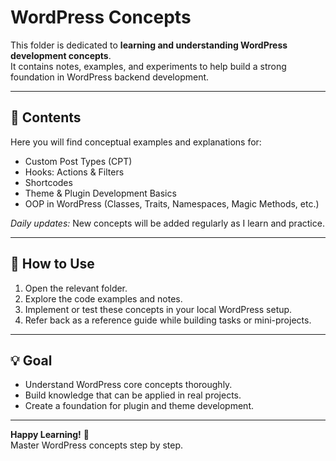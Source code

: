 # WordPress Concepts

This folder is dedicated to **learning and understanding WordPress development concepts**.  
It contains notes, examples, and experiments to help build a strong foundation in WordPress backend development.

---

## 📂 Contents

Here you will find conceptual examples and explanations for:

- Custom Post Types (CPT)  
- Hooks: Actions & Filters  
- Shortcodes  
- Theme & Plugin Development Basics  
- OOP in WordPress (Classes, Traits, Namespaces, Magic Methods, etc.)

*Daily updates:* New concepts will be added regularly as I learn and practice.

---

## 🚀 How to Use

1. Open the relevant folder.  
2. Explore the code examples and notes.  
3. Implement or test these concepts in your local WordPress setup.  
4. Refer back as a reference guide while building tasks or mini-projects.

---

## 💡 Goal

- Understand WordPress core concepts thoroughly.  
- Build knowledge that can be applied in real projects.  
- Create a foundation for plugin and theme development.  

---

**Happy Learning!** 🎯  
Master WordPress concepts step by step.
